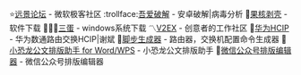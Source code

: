 :star:[远景论坛](https://www.pcbeta.com/) - 微软极客社区
:trollface:[吾爱破解](https://www.52pojie.cn/portal.php?UA=&YCUID=&f=&ut=) - 安卓破解|病毒分析
 :apple:[果核剥壳](https://www.ghxi.com/) - 软件下载
:egg::egg::egg:[三蛋](https://twm000.top/) - windows系统下载
:part_alternation_mark:[V2EX](https://www.v2ex.com/) - 创意者的工作社区
:rocket:[华为HCIP](https://www.bilibili.com/video/BV1J741127hy/?spm_id_from=333.999.0.0&vd_source=7dda361aff8adbcb7407eb3e08e708c1) - 华为数通路由交换HCIP|谢斌
:feet:[脚步生成器](http://wudizj.top/notice) - 路由器，交换机配置命令生成器
:memo:[小恐龙公文排版助手 for Word/WPS](https://gw.xkonglong.com/#/) - 小恐龙公文排版助手
:book:[微信公众号排版编辑器](https://wangchujiang.com/wxmp/#/?theme=underscore) - 微信公众号排版编辑器